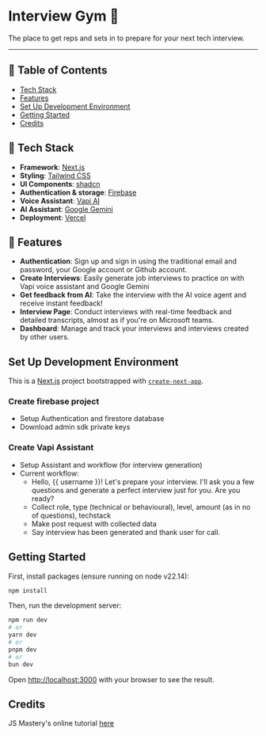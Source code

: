 # Interview Gym 💪
The place to get reps and sets in to prepare for your next tech interview. 

---

## 📖 Table of Contents
- [Tech Stack](#tech-stack)
- [Features](#features)
- [Set Up Development Environment](#set-up-development-environment)
- [Getting Started](#getting-started)
- [Credits](#credits)

## 🔨 Tech Stack
- **Framework**: [Next.js](https://nextjs.org)
- **Styling**: [Tailwind CSS](https://tailwindcss.com)
- **UI Components**: [shadcn](https://shadcn.dev)
- **Authentication & storage**: [Firebase](https://firebase.google.com/)
- **Voice Assistant**: [Vapi AI](https://vapi.ai/)
- **AI Assistant**: [Google Gemini](https://gemini.google.com/)
- **Deployment**: [Vercel](https://vercel.com)

## 🤩 Features
- **Authentication**: Sign up and sign in using the traditional email and password, your Google account or Github account.
- **Create Interviews**: Easily generate job interviews to practice on with Vapi voice assistant and Google Gemini
- **Get feedback from AI**: Take the interview with the AI voice agent and receive instant feedback!
- **Interview Page**: Conduct interviews with real-time feedback and detailed transcripts, almost as if you're on Microsoft teams. 
- **Dashboard**: Manage and track your interviews and interviews created by other users.

## Set Up Development Environment
This is a [Next.js](https://nextjs.org) project bootstrapped with [`create-next-app`](https://nextjs.org/docs/app/api-reference/cli/create-next-app).

### Create firebase project
- Setup Authentication and firestore database
- Download admin sdk private keys

### Create Vapi Assistant
- Setup Assistant and workflow (for interview generation)
- Current workflow:
    - Hello, {{ username }}! Let's prepare your interview. I'll ask you a few questions and generate a perfect interview just for you. Are you ready?
    - Collect role, type (technical or behavioural), level, amount (as in no of questions), techstack
    - Make post request with collected data 
    - Say interview has been generated and thank user for call.

## Getting Started

First, install packages (ensure running on node v22.14):
```bash
npm install
```

Then, run the development server:

```bash
npm run dev
# or
yarn dev
# or
pnpm dev
# or
bun dev
```

Open [http://localhost:3000](http://localhost:3000) with your browser to see the result.

## Credits
JS Mastery's online tutorial [here](https://www.youtube.com/watch?v=8GK8R77Bd7g)
